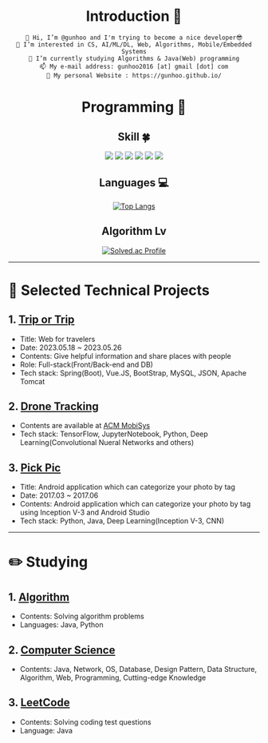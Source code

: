 <div align=center>
  
<!-- ![header](https://capsule-render.vercel.app/api?type=waving&color=auto&height=300&section=header&text=Gunhoo's%20Github&fontSize=50) -->
  
# Introduction :raised_hands:
  ```
👋 Hi, I’m @gunhoo and I'm trying to become a nice developer😎
👀 I’m interested in CS, AI/ML/DL, Web, Algorithms, Mobile/Embedded Systems
🌱 I’m currently studying Algorithms & Java(Web) programming
📫 My e-mail address: gunhoo2016 [at] gmail [dot] com
🧔 My personal Website : https://gunhoo.github.io/
  ```

 
  # Programming :muscle: 
  ## Skill :four_leaf_clover: 
<img src="https://img.shields.io/badge/Python-3776AB?style=flat&logo=Python&logoColor=white"/> <img src="https://img.shields.io/badge/TensorFlow-FF6F00?style=flat&logo=TensorFlow&logoColor=white"/>  <img src="https://img.shields.io/badge/Java-007396?style=flat&logo=Java&logoColor=white"/> <img src="https://img.shields.io/badge/Spring-6DB33F?style=flat&logo=Spring&logoColor=white"/>  <img src="https://img.shields.io/badge/MySQL-4479A1?style=flat&logo=MySQL&logoColor=white"/> <img src="https://img.shields.io/badge/Vue.js-4FC08D?style=flat&logo=Vue.js&logoColor=white"/>
  ## Languages :computer: 
 [![Top Langs](https://github-readme-stats.vercel.app/api/top-langs/?username=gunhoo&layout=compact&langs_count=6)](https://github.com/gunhoo/github-readme-stats) 
  
  ## Algorithm Lv
  [![Solved.ac Profile](http://mazassumnida.wtf/api/generate_badge?boj=gunhoo0216)](https://solved.ac/gunhoo0216)<br/> 
</div>

---

# 📘 Selected Technical Projects
## 1. [Trip or Trip](https://github.com/Trip-or-Trip) 
- Title: Web for travelers
- Date: 2023.05.18 ~ 2023.05.26
- Contents: Give helpful information and share places with people
- Role: Full-stack(Front/Back-end and DB)
- Tech stack: Spring(Boot), Vue.JS, BootStrap, MySQL, JSON, Apache Tomcat

## 2. [Drone Tracking](https://github.com/gunhoo/Drone-Tracking)
- Contents are available at [ACM MobiSys](https://dl.acm.org/doi/10.1145/3307334.3328613)
- Tech stack: TensorFlow, JupyterNotebook, Python, Deep Learning(Convolutional Nueral Networks and others)

## 3. [Pick Pic](https://github.com/PickPic)
- Title: Android application which can categorize your photo by tag
- Date: 2017.03 ~ 2017.06
- Contents: Android application which can categorize your photo by tag using Inception V-3 and Android Studio
- Tech stack: Python, Java, Deep Learning(Inception V-3, CNN)

---

# ✏️ Studying
## 1. [Algorithm](https://github.com/gunhoo/Algorithm)
- Contents: Solving algorithm problems 
- Languages: Java, Python
## 2. [Computer Science](https://github.com/CS-STUDY-955/computer-science)
- Contents: Java, Network, OS, Database, Design Pattern, Data Structure, Algorithm, Web, Programming, Cutting-edge Knowledge
## 3. [LeetCode](https://github.com/gunhoo/LeetCode)
- Contents: Solving coding test questions 
- Language: Java
